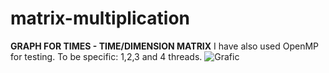 # matrix-multiplication

**GRAPH FOR TIMES - TIME/DIMENSION MATRIX**
I have also used OpenMP for testing. To be specific: 1,2,3 and 4 threads.
![Grafic](https://github.com/danbaws/matrix-multiplication/assets/81221583/3c65374c-5153-48c6-b0ce-e58023d58595)
